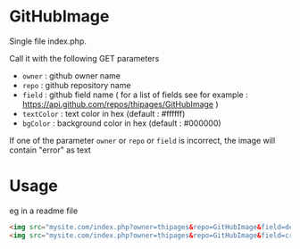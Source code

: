 # GitHubImage

Single file index.php.

Call it with the following GET parameters
- `owner` : github owner name
- `repo` : github repository name
- `field` : github field name ( for a list of fields see  for example : https://api.github.com/repos/thipages/GitHubImage )
- `textColor` : text color in hex (default : #ffffff)
- `bgColor` : background color in hex (default : #000000)

If one of the parameter `owner` or `repo` or `field` is incorrect, the image will contain "error" as text

# Usage
eg in a readme file

```html
<img src="mysite.com/index.php?owner=thipages&repo=GitHubImage&field=description"/>
<img src="mysite.com/index.php?owner=thipages&repo=GitHubImage&field=created_at"/>
```
